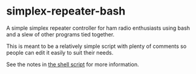 # simplex-repeater-bash
A simple simplex repeater controller for ham radio enthusiasts using bash and a slew of other programs tied together.

This is meant to be a relatively simple script with plenty of comments so people can edit it easily to suit their needs.

See the notes in [the shell script](https://github.com/howtophil/simplex-repeater-bash/blob/master/simplex.sh) for more information.
